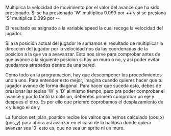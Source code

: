

Multiplica la velocidad de movimiento por el valor del avance que ha sido presionado. Si se ha presionado 'W' multiplica 0.099 por ++ y si se presiona 'S' multiplica 0.099 por --

El resultado es asignado a la variable speed la cual recoge la velocidad del jugador.


Si a la posición actual del jugador le sumamos el resultado de multiplicar la direccion del jugador por la velocidad nos da las coordenadas de la posicion a la que va a avavanzar. Esto nos sirve para comprobar antes de que avance a la siguiente posicion si hay un muro o no, y asi poder evitar quedarnos atrapados dentro de una pared.

Como todo en la programacion, hay que descomponer los procedimientos uno a uno. Para entender esto mejor, imagina cuando quieres hacer que tu jugador avance de forma diagonal. Para hacer que suceda esto, debes de presionar las teclas 'W' y 'D' al mismo tiempo, pero pra poder comprobar el avance y por lo tanto la colision, debereos primero comprobar un eje y despues el otro. Es por ello que priemro coprobamos el desplazamiento de x y luego el de y

La funcion set_plan_position recibe los valros que hemos calculado (pos_x)(pos_y) para ahora asi avanzar en el caso de la baldosa donde quiera avanzar sea '0' esto es, que no sea un sprite ni un muro.
